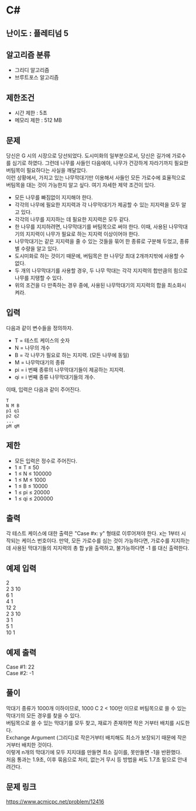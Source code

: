 # C#

## 난이도 : 플레티넘 5

## 알고리즘 분류
  - 그리디 알고리즘
  - 브루트포스 알고리즘

## 제한조건
  - 시간 제한 : 5초
  - 메모리 제한 : 512 MB

## 문제
당신은 G 시의 시장으로 당선되었다. 도시미화의 일부분으로서, 당신은 길가에 가로수를 심기로 하였다. 그런데 나무를 사들인 다음에야, 나무가 건강하게 자라기까지 필요한 버팀목이 필요하다는 사실을 깨달았다.<br/>
이런 상황에서, 가지고 있는 나무막대기만 이용해서 사들인 모든 가로수에 효율적으로 버팀목을 대는 것이 가능한지 알고 싶다. 여기 자세한 제약 조건이 있다.<br/>

  - 모든 나무를 빠짐없이 지지해야 한다.
  - 각각의 나무에 필요한 지지력과 각 나무막대기가 제공할 수 있는 지지력을 모두 알고 있다.
  - 각각의 나무를 지지하는 데 필요한 지지력은 모두 같다.
  - 한 나무를 지지하려면, 나무막대기를 버팀목으로 써야 한다. 이때, 사용된 나무막대기의 지지력이 나무가 필요로 하는 지지력 이상이어야 한다.
  - 나무막대기는 같은 지지력을 줄 수 있는 것들을 묶어 한 종류로 구분해 두었고, 종류별 수량을 알고 있다.
  - 도시미화로 하는 것이기 때문에, 버팀목은 한 나무당 최대 2개까지밖에 사용할 수 없다.
  - 두 개의 나무막대기를 사용할 경우, 두 나무 막대는 각각 지지력의 합만큼의 힘으로 나무를 지탱할 수 있다.
  - 위의 조건을 다 만족하는 경우 중에, 사용된 나무막대기의 지지력의 합을 최소화시켜라.


## 입력
다음과 같이 변수들을 정의하자.<br/>

  - T = 테스트 케이스의 숫자
  - N = 나무의 개수
  - B = 각 나무가 필요로 하는 지지력. (모든 나무에 동일)
  - M = 나무막대기의 종류
  - pi = i 번째 종류의 나무막대기들이 제공하는 지지력.
  - qi = i 번째 종류 나무막대기들의 개수.

이때, 입력은 다음과 같이 주어진다.<br/>

	T
	N M B
	p1 q1
	p2 q2
	...
	pM qM


## 제한
  - 모든 입력은 정수로 주어진다.
  - 1 ≤ T ≤ 50
  - 1 ≤ N ≤ 100000
  - 1 ≤ M ≤ 1000
  - 1 ≤ B ≤ 10000
  - 1 ≤ pi ≤ 20000
  - 1 ≤ qi ≤ 200000


## 출력
각 테스트 케이스에 대한 출력은 "Case #x: y" 형태로 이루어져야 한다. x는 1부터 시작되는 케이스 번호이다. 만약, 모든 가로수를 심는 것이 가능하다면, 가로수를 지지하는데 사용된 막대기들의 지지력의 총 합 y을 출력하고, 불가능하다면 -1 를 대신 출력한다.<br/>


## 예제 입력
2<br/>
2 3 10<br/>
6 1<br/>
4 1<br/>
12 2<br/>
2 3 10<br/>
3 1<br/>
5 1<br/>
10 1<br/>

## 예제 출력
Case #1: 22<br/>
Case #2: -1<br/>


## 풀이
막대기 종류가 1000개 이하이므로, 1000 C 2 < 100만 이므로 버팀목으로 쓸 수 있는 막대기의 모든 경우를 찾을 수 있다.<br/>
버팀목으로 쓸 수 있는 막대기를 모두 찾고, 재료가 존재하면 작은 거부터 배치를 시도한다.<br/>
Exchange Argument (그리디)로 작은거부터 배치해도 최소가 보장되기 때문에 작은거부터 배치한 것이다.<br/>
이렇게 n개의 막대기에 모두 지지대를 만들면 최소 길이를, 못만들면 -1을 반환했다.<br/>
처음 통과는 1.9초, 이후 묶음으로 처리, 없는거 무시 등 방법을 써도 1.7초 밑으로 안내려간다.<br/>


## 문제 링크
https://www.acmicpc.net/problem/12416
